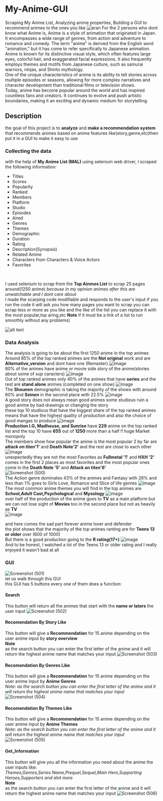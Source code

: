 # My-Anime-GUI
Scraping My Anime List, Analyzing anime properties, Building a GUI to recommend animes to the ones you like
![eran](https://user-images.githubusercontent.com/94745919/232258116-71d27e54-aabd-40ac-910d-d344b6aa9184.jpg)
For the 2 persons who dont know what Anime is, Anime is a style of animation that originated in Japan. It encompasses a wide range of genres, from action and adventure to romance and comedy. The term "anime" is derived from the English word "animation," but it has come to refer specifically to Japanese animation.
</br>
Anime is known for its distinctive visual style, which often features large eyes, colorful hair, and exaggerated facial expressions. It also frequently employs themes and motifs from Japanese culture, such as samurai warriors, ninjas, and Shinto mythology.
</br>
One of the unique characteristics of anime is its ability to tell stories across multiple episodes or seasons, allowing for more complex narratives and character development than traditional films or television shows.
</br>
Today, anime has become popular around the world and has inspired countless fans and creators. It continues to evolve and push artistic boundaries, making it an exciting and dynamic medium for storytelling.
## Description
the goal of this project is to **analyze** and **make a recommendation system** that recommends animes based on anime features like(story,genre,etc)then put it in a GUI to make it easy to use 
</br>
### Collecting the data 
with the help of **My Anime List (MAL)** using selenium web driver, I scraped the following information:
</br>
* Titles
* Scores
* Popularity
* Ranked
* Members
* Platform
* Studio
* Episodes
* Aired
* Genres
* Themes
* Demographic
* Duration
* Rating
* Description(Synopsis)
* Related Anime
* Characters from Characters & Voice Actors
* Favorites
</br>

I used selenium to scrap from the **Top Ainmes List** to scrap 25 pages around(1250 anime) *because in my opinion animes after this are unwatchable and I dont care about*
</br>
I made the scarping code modifiable and responds to the user's input if you run the code it will ask you how many pages you want to scrap you can scrap less or more as you like and the like of the list you can replace it with the most popular,top aring,etc 
**Note** 
if it must be a link of a list to run smoothly without any problems)

![alt text](https://user-images.githubusercontent.com/94745919/232259708-19e05348-7785-4299-9d48-73b742379bb1.jpg)
</br>
### Data Analysis
The analysis is going to be about the first 1250 anime in the top animes
</br>
Around 85% of the top ranked animes are the **Not original** work and are **Alternative_version** and dont have one (Remaster)
![image](https://user-images.githubusercontent.com/94745919/232334713-a4850472-d52c-4659-aa11-7f0053157a9c.png)
</br>
80% of the animes have anime or movie side story of the anime(stories about some of sup caracters)
![image](https://user-images.githubusercontent.com/94745919/232335025-125769c8-a46b-4965-8c21-e2790b73e1cb.png)
</br>
Out of top ranked animes only 40% of the animes that have **series** and the rest are **stand alone** animes
(completed on one show)
![image](https://user-images.githubusercontent.com/94745919/232335037-3153c3ec-6f76-4222-ba70-22e59be6def8.png)
</br>
The **Shounen** demographic is taking the majority of the shows with around 60% and **Seinen** in the second place with 22.5%
![image](https://user-images.githubusercontent.com/94745919/232335076-868941fa-779f-4372-a0e9-dd0ed21b29fb.png)
</br>
A good story does not always mean good animes some studious ruin a good anime by bad drawings or changing the story 
</br>
these top 10 studious that have the biggest share of the top ranked animes means that have the highest quality of production and also the choice of good mangas to produce
![image](https://user-images.githubusercontent.com/94745919/232335633-58e17829-18c0-4e1a-af6a-baaa720b204f.png)
</br>
**Production I.G, Madhouse, and Sunrise** have **229** anime on the top ranked list and the top 10 have **655** out of **1250** more than a half !! huge Market monopoly
</br>
The members show how popular the anime is the most popular 2 by far are **attack on titen'1'** and **Death Note'2'** and the rest are close to each other
![image](https://user-images.githubusercontent.com/94745919/232336398-f4a05c50-0c38-4531-bbfd-a20c6ceaa819.png)
<br>
unexpectedly they are not the most Favorites as **Fullmetal '1'** and **HXH '2'** comes in the first 2 places as most favorites and the most popular ones come in the **Death Note '5'** and **Attack on titen'6'**
<br>
![Screenshot (500)](https://user-images.githubusercontent.com/94745919/232336508-98633c51-15d0-4130-a8e8-6d4b16e483eb.png)
<br>
The Action genre dominates 43% of the animes and Fantasy with 28% and less than 1% goes to Girls Love, Romance and Slice of life genres
![image](https://user-images.githubusercontent.com/94745919/232336551-761be6dd-ee14-406d-8892-ed1c21db84e3.png)
<br>
The most common anime themes you will find in the top animes are **School,Adult Cast,Psychological** and **Mysology**
![image](https://user-images.githubusercontent.com/94745919/232336822-8d97bb3c-1a27-48f2-aa5d-e217f8376d95.png)
<br>
over half of the production of the anime goes to **TV** as a main platform but we can not lose sight of **Movies** too in the second place but not as heavily as **TV**
<br>
![image](https://user-images.githubusercontent.com/94745919/232336879-00f89036-9c50-4124-b221-7692a2a05980.png)

and here comes the sad part forever anime lover and defender
<br>
the plot shows that the majority of the top animes ranting are for **Teens 13 or older** over (600 of 1000)
<br>
But there is a good production going to the **R rating(17+)**
![image](https://user-images.githubusercontent.com/94745919/232336943-9571e145-fe11-49f5-96a5-53ebca0cf494.png)
<br>
And to be honest, I watched a lot of the Teens 13 or older rating and I really enjoyed it wasn't bad at all
### GUI
![Screenshot (501)](https://user-images.githubusercontent.com/94745919/232339644-2330f123-cf19-4fd1-addb-14eb9f44eaf9.png)
<br>
let us walk through this GUI
<br>
this GUI has 5 buttons every one of them does a function:
<br>
#### Search
This button will return all the animes that start with the **name or laters** the user input
![Screenshot (502)](https://user-images.githubusercontent.com/94745919/232340055-e6d5ed87-69a8-4d1a-b178-af0130cdd551.png)
<br>
#### Recomendation By Story Like
This button will give a **Recommendation** for 15 anime depending on the user anime input by **story overview**
<br> 
**Note**
<br> 
as the search button you can enter the first letter of the anime and it will return the highest anime name that matches your input
![Screenshot (503)](https://user-images.githubusercontent.com/94745919/232340566-f6cf9dd9-5141-4a9e-831a-24eac07a2f36.png)
<br> 
#### Recomendation By Genres Like
This button will give a **Recommendation** for 15 anime depending on the user anime input by **Anime Genres**
<br> 
*Note: as the search button you can enter the first letter of the anime and it will return the highest anime name that matches your input*
![Screenshot (504)](https://user-images.githubusercontent.com/94745919/232341272-3963f848-f899-4b0f-846c-62d05548d8f7.png)

#### Recomendation By Themes Like
This button will give a **Recommendation** for 15 anime depending on the user anime input by **Anime Themes**
<br> 
*Note: as the search button you can enter the first letter of the anime and it will return the highest anime name that matches your input*
![Screenshot (505)](https://user-images.githubusercontent.com/94745919/232341333-6cda7e8f-88ad-4807-b82a-7ebb8dd9e7a5.png)

#### Get_Information
This button will give you all the information you need about the anime the user inputs like:
<br> 
*Themes,Genres,Series Name,Prequel,Sequel,Main Hero,Supporting Heroes,Supporters and alot more*
<br>
**Note** 
<br>
as the search button you can enter the first letter of the anime and it will return the highest anime name that matches your input
![Screenshot (506)](https://user-images.githubusercontent.com/94745919/232341401-7e8e4820-44b0-4327-8961-c04a026f50e1.png)
